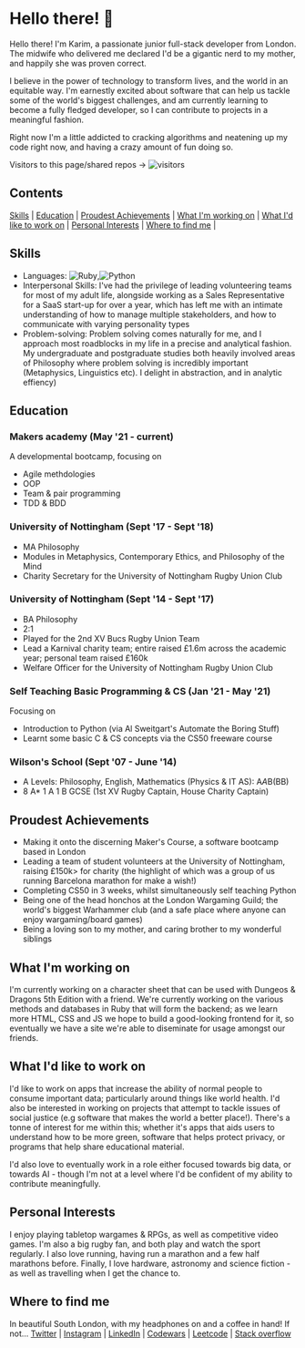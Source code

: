 # Hello there! 👋
Hello there! I'm Karim, a passionate junior full-stack developer from London. The midwife who delivered me declared I'd be a gigantic nerd to my mother, and happily she was proven correct. 

I believe in the power of technology to transform lives, and the world in an equitable way. I'm earnestly excited about software that can help us tackle some of the world's biggest challenges, and am currently learning to become a fully fledged developer, so I can contribute to projects in a meaningful fashion. 

Right now I'm a little addicted to cracking algorithms and neatening up my code right now, and having a crazy amount of fun doing so.

Visitors to this page/shared repos -> ![visitors](https://visitor-badge.glitch.me/badge?page_id=page.id)

## Contents
[Skills](#skills) | [Education](#education) | [Proudest Achievements](#proudest-achievements) | [What I'm working on](#what-im-working-on) | [What I'd like to work on](what-id-like-to-work-on) | [Personal Interests](#personal-interests) | [Where to find me](#where-to-find-me) | 

## Skills
- Languages: <img alt="Ruby" src="https://img.shields.io/badge/ruby-%23CC342D.svg?style=for-the-badge&logo=ruby&logoColor=white"/>,<img alt="Python" src="https://img.shields.io/badge/python-%2314354C.svg?style=for-the-badge&logo=python&logoColor=white"/>
- Interpersonal Skills: I've had the privilege of leading volunteering teams for most of my adult life, alongside working as a Sales Representative for a SaaS start-up for over a year, which has left me with an intimate understanding of how to manage multiple stakeholders, and how to communicate with varying personality types
- Problem-solving: Problem solving comes naturally for me, and I approach most roadblocks in my life in a precise and analytical fashion. My undergraduate and postgraduate studies both heavily involved areas of Philosophy where problem solving is incredibly important (Metaphysics, Linguistics etc). I delight in abstraction, and in analytic effiency)

## Education
### Makers academy (May '21 - current)
A developmental bootcamp, focusing on
- Agile methdologies
- OOP
- Team & pair programming
- TDD & BDD
### University of Nottingham (Sept '17 - Sept '18)
* MA Philosophy
* Modules in Metaphysics, Contemporary Ethics, and Philosophy of the Mind
* Charity Secretary for the University of Nottingham Rugby Union Club
### University of Nottingham (Sept '14 - Sept '17)
* BA Philosophy
* 2:1
* Played for the 2nd XV Bucs Rugby Union Team
* Lead a Karnival charity team; entire raised £1.6m across the academic year; personal team raised £160k
* Welfare Officer for the University of Nottingham Rugby Union Club
### Self Teaching Basic Programming & CS (Jan '21  - May '21)
Focusing on
* Introduction to Python (via Al Sweitgart's Automate the Boring Stuff)
* Learnt some basic C & CS concepts via the CS50 freeware course

### Wilson's School (Sept '07 - June '14)
* A Levels: Philosophy, English, Mathematics (Physics & IT AS): A*A*B(BB)
* 8 A* 1 A 1 B GCSE (1st XV Rugby Captain, House Charity Captain)


## Proudest Achievements
  - Making it onto the discerning Maker's Course, a software bootcamp based in London
  - Leading a team of student volunteers at the University of Nottingham, raising £150k> for charity (the highlight of which was a group of us running Barcelona marathon for make a wish!)
  - Completing CS50 in 3 weeks, whilst simultaneously self teaching Python
  - Being one of the head honchos at the London Wargaming Guild; the world's biggest Warhammer club (and a safe place where anyone can enjoy wargaming/board games)
  - Being a loving son to my mother, and caring brother to my wonderful siblings

## What I'm working on
I'm currently working on a character sheet that can be used with Dungeos & Dragons 5th Edition with a friend. We're currently working on the various methods and databases in Ruby that will form the backend; as we learn more HTML, CSS and JS we hope to build a good-looking frontend for it, so eventually we have a site we're able to diseminate for usage amongst our friends.  

## What I'd like to work on
I'd like to work on apps that increase the ability of normal people to consume important data; particularly around things like world health. I'd also be interested in working on projects that attempt to tackle issues of social justice (e.g software that makes the world a better place!). There's a tonne of interest for me within this; whether it's apps that aids users to understand how to be more green, software that helps protect privacy, or programs that help share educational material. 

I'd also love to eventually work in a role either focused towards big data, or towards AI - though I'm not at a level where I'd be confident of my ability to contribute meaningfully.

## Personal Interests
I enjoy playing tabletop wargames & RPGs, as well as competitive video games. I'm also a big rugby fan, and both play and watch the sport regularly. I also love running, having run a marathon and a few half marathons before. Finally, I love hardware, astronomy and science fiction - as well as travelling when I get the chance to. 

## Where to find me
In beautiful South London, with my headphones on and a coffee in hand! If not...
[Twitter](https://twitter.com/KarimAbuSeer) | [Instagram](https://www.instagram.com/karimabuseer/) | [LinkedIn](https://www.linkedin.com/in/karim-abu-seer-1a896153/) | [Codewars](https://www.codewars.com/users/karimabuseer) | [Leetcode](https://leetcode.com/karimabuseer/) | [Stack overflow](https://stackoverflow.com/users/16329462/karim-abu-seer)
